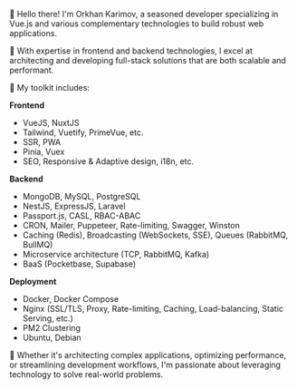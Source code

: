 👋 Hello there! I'm Orkhan Karimov, a seasoned developer specializing in Vue.js and various complementary technologies to build robust web applications.

🚀 With expertise in frontend and backend technologies, I excel at architecting and developing full-stack solutions that are both scalable and performant.

💼 My toolkit includes:

**Frontend**
- VueJS, NuxtJS
- Tailwind, Vuetify, PrimeVue, etc.
- SSR, PWA
- Pinia, Vuex
- SEO, Responsive & Adaptive design, i18n, etc.

**Backend**
- MongoDB, MySQL, PostgreSQL
- NestJS, ExpressJS, Laravel
- Passport.js, CASL, RBAC-ABAC
- CRON, Mailer, Puppeteer, Rate-limiting, Swagger, Winston
- Caching (Redis), Broadcasting (WebSockets, SSE), Queues (RabbitMQ, BullMQ)
- Microservice architecture (TCP, RabbitMQ, Kafka)
- BaaS (Pocketbase, Supabase)

**Deployment**
- Docker, Docker Compose
- Nginx (SSL/TLS, Proxy, Rate-limiting, Caching, Load-balancing, Static Serving, etc.)
- PM2 Clustering
- Ubuntu, Debian

🔧 Whether it's architecting complex applications, optimizing performance, or streamlining development workflows, I'm passionate about leveraging technology to solve real-world problems.
